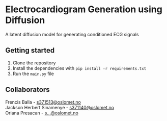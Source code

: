 # Electrocardiogram Generation using Diffusion
A latent diffusion model for generating conditioned ECG signals

## Getting started

1. Clone the repository
2. Install the dependencies with `pip install -r requirements.txt`
3. Run the `main.py` file

## Collaborators

Frencis Balla - s371513@oslomet.no\
Jackson Herbert Sinamenye - s371140@oslomet.no\
Oriana Presacan - s...@oslomet.no
